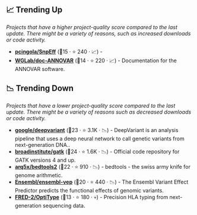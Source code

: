 ## 📈 Trending Up

_Projects that have a higher project-quality score compared to the last update. There might be a variety of reasons, such as increased downloads or code activity._

- <b><a href="https://github.com/pcingola/SnpEff">pcingola/SnpEff</a></b> (🥉15 ·  ⭐ 240 · 📈) - 
- <b><a href="https://github.com/WGLab/doc-ANNOVAR">WGLab/doc-ANNOVAR</a></b> (🥉14 ·  ⭐ 220 · 📈) - Documentation for the ANNOVAR software.

## 📉 Trending Down

_Projects that have a lower project-quality score compared to the last update. There might be a variety of reasons such as decreased downloads or code activity._

- <b><a href="https://github.com/google/deepvariant">google/deepvariant</a></b> (🥉23 ·  ⭐ 3.1K · 📉) - DeepVariant is an analysis pipeline that uses a deep neural network to call genetic variants from next-generation DNA..
- <b><a href="https://github.com/broadinstitute/gatk">broadinstitute/gatk</a></b> (🥇24 ·  ⭐ 1.6K · 📉) - Official code repository for GATK versions 4 and up.
- <b><a href="https://github.com/arq5x/bedtools2">arq5x/bedtools2</a></b> (🥇22 ·  ⭐ 910 · 📉) - bedtools - the swiss army knife for genome arithmetic.
- <b><a href="https://github.com/Ensembl/ensembl-vep">Ensembl/ensembl-vep</a></b> (🥇20 ·  ⭐ 440 · 📉) - The Ensembl Variant Effect Predictor predicts the functional effects of genomic variants.
- <b><a href="https://github.com/FRED-2/OptiType">FRED-2/OptiType</a></b> (🥈13 ·  ⭐ 180 · 💀) - Precision HLA typing from next-generation sequencing data.

